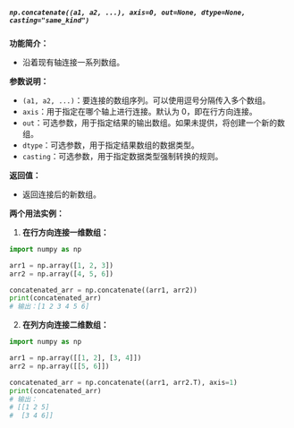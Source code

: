 ##### `np.concatenate((a1, a2, ...), axis=0, out=None, dtype=None, casting="same_kind")`
**功能简介：**
- 沿着现有轴连接一系列数组。

**参数说明：**
- `(a1, a2, ...)`：要连接的数组序列。可以使用逗号分隔传入多个数组。
- `axis`：用于指定在哪个轴上进行连接。默认为 0，即在行方向连接。
- `out`：可选参数，用于指定结果的输出数组。如果未提供，将创建一个新的数组。
- `dtype`：可选参数，用于指定结果数组的数据类型。
- `casting`：可选参数，用于指定数据类型强制转换的规则。

**返回值：**
- 返回连接后的新数组。

**两个用法实例：**
1. **在行方向连接一维数组：**
```python
import numpy as np

arr1 = np.array([1, 2, 3])
arr2 = np.array([4, 5, 6])

concatenated_arr = np.concatenate((arr1, arr2))
print(concatenated_arr)
# 输出：[1 2 3 4 5 6]
```
2. **在列方向连接二维数组：**
```python
import numpy as np

arr1 = np.array([[1, 2], [3, 4]])
arr2 = np.array([[5, 6]])

concatenated_arr = np.concatenate((arr1, arr2.T), axis=1)
print(concatenated_arr)
# 输出：
# [[1 2 5]
#  [3 4 6]]
```

